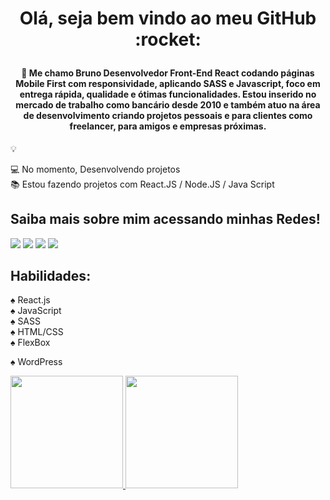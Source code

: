 <h1 align="center"> Olá, seja bem vindo ao meu GitHub :rocket: </p>

#### <p align="center">:man: Me chamo Bruno Desenvolvedor Front-End React codando páginas Mobile First com responsividade, aplicando SASS e Javascript, foco em entrega rápida, qualidade e ótimas funcionalidades. Estou inserido no mercado de trabalho como bancário desde 2010 e também atuo na área de desenvolvimento criando projetos pessoais e para clientes como freelancer, para amigos e empresas próximas.

 :bulb:  </p>

💻 No momento, Desenvolvendo projetos<br>
📚 Estou fazendo projetos com React.JS / Node.JS / Java Script <br>

## Saiba mais sobre mim acessando minhas Redes!
<div>
 <a href="https://www.linkedin.com/in/bruno-holanda-70764364/" target="_blank"><img src="https://img.shields.io/badge/-LinkedIn-%230077B5?style=for-the-badge&logo=linkedin&logoColor=white" target="_blank"></a>
 <a href = "mailto:holanda_rodrigues@hotmail.com"><img src="https://img.shields.io/badge/Gmail-D14836?style=for-the-badge&logo=gmail&logoColor=white" target="_blank"></a>
<a href="https://www.instagram.com/brunoholandaa/" target="_blank"><img src="https://img.shields.io/badge/-Instagram-%23E4405F?style=for-the-badge&logo=instagram&logoColor=white" target="_blank"></a> 
<a href="https://www.youtube.com/nerdkingteam" target="_blank"><img src="https://img.shields.io/badge/YouTube-FF0000?style=for-the-badge&logo=youtube&logoColor=white" target="_blank"></a>
</div>

## Habilidades:
:spades: React.js<br>
:spades: JavaScript<br>
:spades: SASS<br>
:spades: HTML/CSS<br>
:spades: FlexBox<br>

:spades: WordPress<br>

<div>
<a href="https://github.com/brunoholanda">
<img height="180em" src="https://github-readme-stats.vercel.app/api/top-langs/?username=brunoholanda&layout=compact&langs_count=7&theme=dracula"/>
<img height="180em" src="https://github-readme-stats.vercel.app/api?username=brunoholanda&show_icons=true&theme=dracula&include_all_commits=true&count_private=true"/>
</div>
